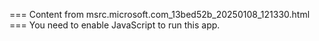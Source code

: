=== Content from msrc.microsoft.com_13bed52b_20250108_121330.html ===
You need to enable JavaScript to run this app.
